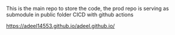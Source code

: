 This is the main repo to store the code, the prod repo is serving as submodule in public folder
CICD with github actions

https://adeel14553.github.io/adeel.github.io/